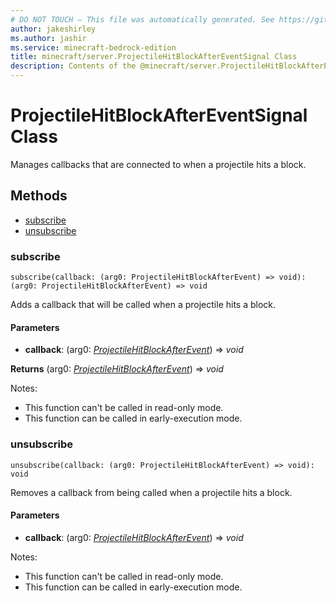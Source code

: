 ```yaml
---
# DO NOT TOUCH — This file was automatically generated. See https://github.com/mojang/minecraftapidocsgenerator to modify descriptions, examples, etc.
author: jakeshirley
ms.author: jashir
ms.service: minecraft-bedrock-edition
title: minecraft/server.ProjectileHitBlockAfterEventSignal Class
description: Contents of the @minecraft/server.ProjectileHitBlockAfterEventSignal class.
---
```

# ProjectileHitBlockAfterEventSignal Class

Manages callbacks that are connected to when a projectile hits a block.

## Methods
- [subscribe](#subscribe)
- [unsubscribe](#unsubscribe)

### **subscribe**
`
subscribe(callback: (arg0: ProjectileHitBlockAfterEvent) => void): (arg0: ProjectileHitBlockAfterEvent) => void
`

Adds a callback that will be called when a projectile hits a block.

#### **Parameters**
- **callback**: (arg0: [*ProjectileHitBlockAfterEvent*](ProjectileHitBlockAfterEvent.md)) => *void*

**Returns** (arg0: [*ProjectileHitBlockAfterEvent*](ProjectileHitBlockAfterEvent.md)) => *void*
  
Notes:
- This function can't be called in read-only mode.
- This function can be called in early-execution mode.

### **unsubscribe**
`
unsubscribe(callback: (arg0: ProjectileHitBlockAfterEvent) => void): void
`

Removes a callback from being called when a projectile hits a block.

#### **Parameters**
- **callback**: (arg0: [*ProjectileHitBlockAfterEvent*](ProjectileHitBlockAfterEvent.md)) => *void*
  
Notes:
- This function can't be called in read-only mode.
- This function can be called in early-execution mode.
